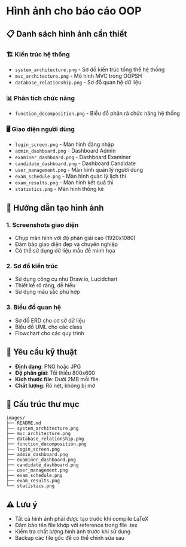 # Hình ảnh cho báo cáo OOP

## 📋 Danh sách hình ảnh cần thiết

### 🏗️ Kiến trúc hệ thống

- `system_architecture.png` - Sơ đồ kiến trúc tổng thể hệ thống
- `mvc_architecture.png` - Mô hình MVC trong OOPSH
- `database_relationship.png` - Sơ đồ quan hệ dữ liệu

### 📊 Phân tích chức năng

- `function_decomposition.png` - Biểu đồ phân rã chức năng hệ thống

### 🖥️ Giao diện người dùng

- `login_screen.png` - Màn hình đăng nhập
- `admin_dashboard.png` - Dashboard Admin
- `examiner_dashboard.png` - Dashboard Examiner
- `candidate_dashboard.png` - Dashboard Candidate
- `user_management.png` - Màn hình quản lý người dùng
- `exam_schedule.png` - Màn hình quản lý lịch thi
- `exam_results.png` - Màn hình kết quả thi
- `statistics.png` - Màn hình thống kê

## 📝 Hướng dẫn tạo hình ảnh

### 1. Screenshots giao diện

- Chụp màn hình với độ phân giải cao (1920x1080)
- Đảm bảo giao diện đẹp và chuyên nghiệp
- Có thể sử dụng dữ liệu mẫu để minh họa

### 2. Sơ đồ kiến trúc

- Sử dụng công cụ như Draw.io, Lucidchart
- Thiết kế rõ ràng, dễ hiểu
- Sử dụng màu sắc phù hợp

### 3. Biểu đồ quan hệ

- Sơ đồ ERD cho cơ sở dữ liệu
- Biểu đồ UML cho các class
- Flowchart cho các quy trình

## 🎨 Yêu cầu kỹ thuật

- **Định dạng**: PNG hoặc JPG
- **Độ phân giải**: Tối thiểu 800x600
- **Kích thước file**: Dưới 2MB mỗi file
- **Chất lượng**: Rõ nét, không bị mờ

## 📁 Cấu trúc thư mục

```
images/
├── README.md
├── system_architecture.png
├── mvc_architecture.png
├── database_relationship.png
├── function_decomposition.png
├── login_screen.png
├── admin_dashboard.png
├── examiner_dashboard.png
├── candidate_dashboard.png
├── user_management.png
├── exam_schedule.png
├── exam_results.png
└── statistics.png
```

## ⚠️ Lưu ý

- Tất cả hình ảnh phải được tạo trước khi compile LaTeX
- Đảm bảo tên file khớp với reference trong file .tex
- Kiểm tra chất lượng hình ảnh trước khi sử dụng
- Backup các file gốc để có thể chỉnh sửa sau
